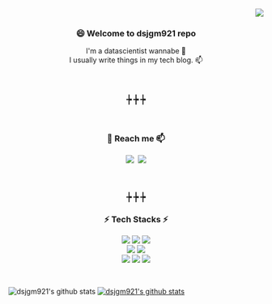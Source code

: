 ###

<!--
**dsjgm921/dsjgm921** is a ✨ _special_ ✨ repository because its `README.md` (this file) appears on your GitHub profile.

Here are some ideas to get you started:

- 🔭 I’m currently working on ...
- 🌱 I’m currently learning ...
- 👯 I’m looking to collaborate on ...
- 🤔 I’m looking for help with ...
- 💬 Ask me about ...
- 📫 How to reach me: ...
- 😄 Pronouns: ...
- ⚡ Fun fact: ...
-->

<h3 align="right"> 
<a href="https://hits.seeyoufarm.com"><img src="https://hits.seeyoufarm.com/api/count/incr/badge.svg?url=https%3A%2F%2Fgithub.com%2Fdsjgm921&count_bg=%2382C7D1&title_bg=%230DA28B&icon=&icon_color=%23E7E7E7&title=hits&edge_flat=false"/></a>
</h3>

<h3 align="center"> 😄 Welcome to dsjgm921 repo </h3>

<p align="center">
I'm a datascientist wannabe 🌱 <br>
I usually write things in my tech blog. 📫
</p>

<br>
<h3 align="center">┾   ┾   ┾</h3>
<br>

<h3 align="center">💬 Reach me 📫</h3>

<p align="center">
  <a href="https://dsjgm921.tistory.com/"><img src="https://img.shields.io/badge/Tistory%20Blog-262626?style=flat-square&logo=Vimeo&logoColor=white&link=https://dsjgm921.tistory.com"/></a>&nbsp
  <a href="mailto:dlwotj921@naver.com"><img src="https://img.shields.io/badge/Naver%20Mail-05bc42?style=flat-square&logo=Gmail&logoColor=white&link=mailto:dlwotj921@naver.com"/></a>

</p>

<br>

<h3 align="center">┾   ┾   ┾</h3>

<h3 align="center">⚡ Tech Stacks ⚡</h3>
<p align="center">
 <img src="https://img.shields.io/badge/R-eeeeee?style=plastic&logo=R&logoColor=blue"/> 
 <img src="https://img.shields.io/badge/Python-f3f6f4?style=plastic&logo=Python&logoColor=blue"/> 
 <img src="https://img.shields.io/badge/SPSS-eeeeee?style=plastic&logo=SPSS&logoColor=red"/> 
 <br>
 <img src="https://img.shields.io/badge/Tensorflow-f3f6f4?style=plastic&logo=Tensorflow&logoColor=orange"/> 
 <img src="https://img.shields.io/badge/Pytorch-eeeeee?style=plastic&logo=Pytorch&logoColor=red"/> 
 <br>
 <img src="https://img.shields.io/badge/SQL-eeeeee?style=plastic&logo=MySQL&logoColor=yellow"/> 
 <img src="https://img.shields.io/badge/RDS-f3f6f4?style=plastic&logo=Amazon RDS&logoColor=blue"/> 
 <img src="https://img.shields.io/badge/Tableau-f3f6f4?style=plastic&logo=Tableau&logoColor=green"/>
</p>

<br>

![dsjgm921's github stats](https://github-readme-stats.vercel.app/api?username=dsjgm921&show_icons=true)
[![dsjgm921's github stats](https://github-readme-stats.vercel.app/api/top-langs/?username=dsjgm921&show_icons=true&hide_border=true&title_color=004386&icon_color=004386&layout=compact)](https://github.com/dsjgm921)


